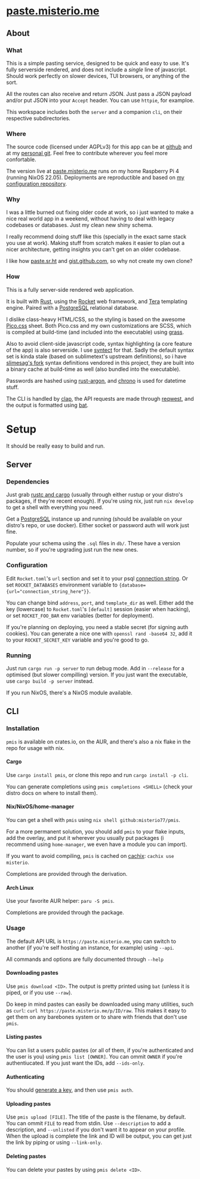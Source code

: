 # [paste.misterio.me](https://paste.misterio.me)

## About

### What

This is a simple pasting service, designed to be quick and easy to use. It's fully serverside rendered, and does not include a _single_ line of javascript. Should work perfectly on slower devices, TUI browsers, or anything of the sort.

All the routes can also receive and return JSON. Just pass a JSON payload and/or put JSON into your `Accept` header. You can use `httpie`, for examploe.

This workspace includes both the `server` and a companion `cli`, on their respective subdirectories.

### Where

The source code (licensed under AGPLv3) for this app can be at [github](https://github.com/misterio77/paste.misterio.me) and at my [personal git](https://m7.rs/git/paste-misterio-me). Feel free to contribute wherever you feel more confortable.

The version live at [paste.misterio.me](https://paste.misterio.me) runs on my home Raspberry Pi 4 (running NixOS 22.05). Deployments are reproductible and based on [my configuration repository](https://github.com/misterio77/nix-config).

### Why

I was a little burned out fixing older code at work, so i just wanted to make a nice real world app in a weekend, without having to deal with legacy codebases or databases. Just my clean new shiny schema.

I really recommend doing stuff like this (specially in the exact same stack you use at work). Making stuff from scratch makes it easier to plan out a nicer architecture, getting insights you can't get on an older codebase.

I like how [paste.sr.ht](https://paste.sr.ht) and [gist.github.com](https://gist.github.com), so why not create my own clone?

### How

This is a fully server-side rendered web application.

It is built with [Rust](https://rust-lang.org), using the [Rocket](https://rocket.rs) web framework, and [Tera](https://tera.netlify.app/) templating engine. Paired with a [PostgreSQL](https://postgresql.org) relational database.

I dislike class-heavy HTML/CSS, so the styling is based on the awesome [Pico.css](https://picocss.com) sheet. Both Pico.css and my own customizations are SCSS, which is compiled at build-time (and included into the executable) using [grass](https://github.com/connorskees/grass).

Also to avoid client-side javascript code, syntax highlighting (a core feature of the app) is also serverside. I use [syntect](https://github.com/trishume/syntect) for that. Sadly the default syntax set is kinda stale (based on sublimetext's upstream definitions), so i have [slimesag's fork](https://github.com/slimsag/Packages) syntax definitions vendored in this project, they are built into a binary cache at build-time as well (also bundled into the executable).

Passwords are hashed using [rust-argon](https://github.com/sru-systems/rust-argon2), and [chrono](https://github.com/chronotope/chrono) is used for datetime stuff.

The CLI is handled by [clap](https://github.com/clap-rs/clap), the API requests are made through [reqwest](https://github.com/seanmonstar/reqwest), and the output is formatted using [bat](https://github.com/sharkdp/bat).

# Setup

It should be really easy to build and run.

## Server

### Dependencies

Just grab [rustc and cargo](https://rust-lang.org) (usually through either rustup or your distro's packages, if they're recent enough). If you're using nix, just run `nix develop` to get a shell with everything you need.

Get a [PostgreSQL](https://postgresql.org) instance up and running (should be available on your distro's repo, or use docker). Either socket or password auth will work just fine.

Populate your schema using the `.sql` files in `db/`. These have a version number, so if you're upgrading just run the new ones.

### Configuration

Edit `Rocket.toml`'s `url` section and set it to your psql [connection string](https://stackoverflow.com/questions/3582552). Or set `ROCKET_DATABASES` environment variable to `{database={url="connection_string_here"}}`.

You can change bind `address`, `port`, and `template_dir` as well. Either add the key (lowercase) to `Rocket.toml`'s `[default]` session (easier when hacking), or set `ROCKET_FOO_BAR` env variables (better for deployment).

If you're planning on deploying, you need a stable secret (for signing auth cookies). You can generate a nice one with `openssl rand -base64 32`, add it to your `ROCKET_SECRET_KEY` variable and you're good to go.

### Running

Just run `cargo run -p server` to run debug mode. Add in `--release` for a optimised (but slower compilling) version. If you just want the executable, use `cargo build -p server` instead.

If you run NixOS, there's a NixOS module available.

## CLI

### Installation

`pmis` is available on crates.io, on the AUR, and there's also a nix flake in the repo for usage with nix.

#### Cargo

Use `cargo install pmis`, or clone this repo and run `cargo install -p cli`.

You can generate completions using `pmis completions <SHELL>` (check your distro docs on where to install them).

#### Nix/NixOS/home-manager

You can get a shell with `pmis` using `nix shell github:misterio77/pmis`.

For a more permanent solution, you should add `pmis` to your flake inputs, add the overlay, and put it wherever you usually put packages (i recommend using `home-manager`, we even have a module you can import).

If you want to avoid compiling, `pmis` is cached on [cachix](https://app.cachix.org/cache/misterio): `cachix use misterio`.

Completions are provided through the derivation.

#### Arch Linux

Use your favorite AUR helper: `paru -S pmis`.

Completions are provided through the package.

### Usage

The default API URL is `https://paste.misterio.me`, you can switch to another (if you're self hosting an instance, for example) using `--api`.

All commands and options are fully documented through `--help`

#### Downloading pastes

Use `pmis download <ID>`. The output is pretty printed using `bat` (unless it is piped, or if you use `--raw`).

Do keep in mind pastes can easily be downloaded using many utilities, such as `curl`: `curl https://paste.misterio.me/p/ID/raw`. This makes it easy to get them on any barebones system or to share with friends that don't use `pmis`.

#### Listing pastes

You can list a users public pastes (or all of them, if you're authenticated and the user is you) using `pmis list [OWNER]`. You can ommit `OWNER` if you're authentiucated. If you just want the IDs, add `--ids-only`.

#### Authenticating

You should [generate a key](https://paste.misterio.me/keys), and then use `pmis auth`.

#### Uploading pastes

Use `pmis upload [FILE]`. The title of the paste is the filename, by default. You can ommit `FILE` to read from stdin. Use `--description` to add a description, and `--unlisted` if you don't want it to appear on your profile. When the upload is complete the link and ID will be output, you can get just the link by piping or using `--link-only`.

#### Deleting pastes

You can delete your pastes by using `pmis delete <ID>`.
